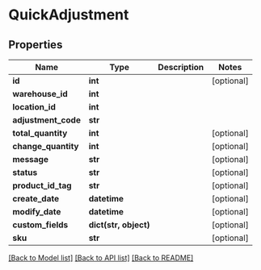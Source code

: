 # QuickAdjustment

## Properties
Name | Type | Description | Notes
------------ | ------------- | ------------- | -------------
**id** | **int** |  | [optional] 
**warehouse_id** | **int** |  | 
**location_id** | **int** |  | 
**adjustment_code** | **str** |  | 
**total_quantity** | **int** |  | [optional] 
**change_quantity** | **int** |  | [optional] 
**message** | **str** |  | [optional] 
**status** | **str** |  | [optional] 
**product_id_tag** | **str** |  | [optional] 
**create_date** | **datetime** |  | [optional] 
**modify_date** | **datetime** |  | [optional] 
**custom_fields** | **dict(str, object)** |  | [optional] 
**sku** | **str** |  | [optional] 

[[Back to Model list]](../README.md#documentation-for-models) [[Back to API list]](../README.md#documentation-for-api-endpoints) [[Back to README]](../README.md)


